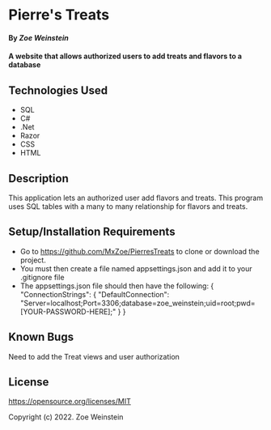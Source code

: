 # Pierre's Treats

#### By _**Zoe Weinstein**_

#### A website that allows authorized users to add treats and flavors to a database

## Technologies Used

* SQL
* C#
* .Net
* Razor
* CSS
* HTML

## Description

This application lets an authorized user add flavors and treats. This program uses SQL tables with a many to many relationship for flavors and treats.
## Setup/Installation Requirements

* Go to https://github.com/MxZoe/PierresTreats to clone or download the project. 
* You must then create a file named appsettings.json and add it to your .gitignore file
* The appsettings.json file should then have the following:
{
    "ConnectionStrings": {
        "DefaultConnection": "Server=localhost;Port=3306;database=zoe_weinstein;uid=root;pwd=[YOUR-PASSWORD-HERE];"
    }
}
## Known Bugs
  Need to add the Treat views and user authorization

## License

https://opensource.org/licenses/MIT

Copyright (c) 2022. Zoe Weinstein